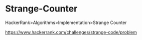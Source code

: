 # Strange-Counter
HackerRank>Algorithms>Implementation>Strange Counter

https://www.hackerrank.com/challenges/strange-code/problem
